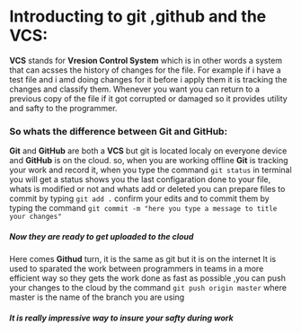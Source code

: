 # Introducting to git ,github and the VCS:
**VCS** stands for **Vresion Control System** which is in other words a system that can acsses the history of changes for the file.
For example if i have a test file and i amd doing changes for it before i apply them it is tracking the changes and classify them.
Whenever you want you can return to a previous copy of the file if it got corrupted or damaged so it provides utility and safty
to the programmer.

### So whats the difference between Git and GitHub:
**Git** and **GitHub** are both a **VCS** but git is located localy on everyone device and **GitHub** is on the cloud.
so, when you are working offline **Git** is tracking your work and record it, when you type the command `git status` 
in terminal you will get a status shows you the last configaration done to your file, whats is modified or not 
and whats add or deleted you can prepare files to commit by typing `git add .`
confirm your edits and to commit them by typing the command
`git commit -m "here you type a message to title your changes"`


##### Now they are ready to get uploaded to the cloud
Here comes **Githud** turn, it is the same as git but it is on the internet
It is used to sparated the work between programmers in teams in a more efficient way 
so they gets the work done as fast as possible ,you can push your changes to the cloud by the command `git push origin master`
where master is the name of the branch you are using


##### It is really impressive way to insure your safty during work 
